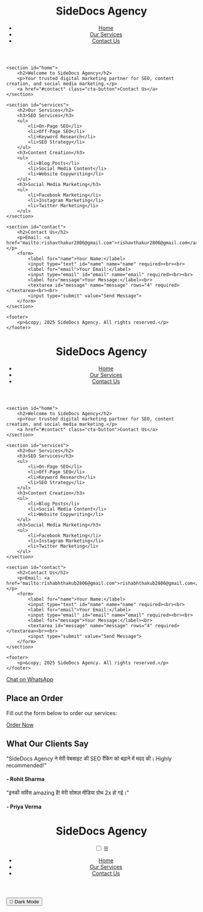 <!DOCTYPE html>
<html lang="en">
<head>
    <meta charset="UTF-8">
    <meta name="viewport" content="width=device-width, initial-scale=1.0">
    <title>SideDocs Agency</title>
    <link rel="stylesheet" href="styles.css">
</head>
<body>
    <header>
        <div class="logo">
            <h1>SideDocs Agency</h1>
        </div>
        <nav>
            <ul>
                <li><a href="#home">Home</a></li>
                <li><a href="#services">Our Services</a></li>
                <li><a href="#contact">Contact Us</a></li>
            </ul>
        </nav>
    </header>

    <section id="home">
        <h2>Welcome to SideDocs Agency</h2>
        <p>Your trusted digital marketing partner for SEO, content creation, and social media marketing.</p>
        <a href="#contact" class="cta-button">Contact Us</a>
    </section>

    <section id="services">
        <h2>Our Services</h2>
        <h3>SEO Services</h3>
        <ul>
            <li>On-Page SEO</li>
            <li>Off-Page SEO</li>
            <li>Keyword Research</li>
            <li>SEO Strategy</li>
        </ul>
        <h3>Content Creation</h3>
        <ul>
            <li>Blog Posts</li>
            <li>Social Media Content</li>
            <li>Website Copywriting</li>
        </ul>
        <h3>Social Media Marketing</h3>
        <ul>
            <li>Facebook Marketing</li>
            <li>Instagram Marketing</li>
            <li>Twitter Marketing</li>
        </ul>
    </section>

    <section id="contact">
        <h2>Contact Us</h2>
        <p>Email: <a href="mailto:rishavthakur2806@gmail.com">rishavthakur2806@gmail.com</a></p>
        <form>
            <label for="name">Your Name:</label>
            <input type="text" id="name" name="name" required><br><br>
            <label for="email">Your Email:</label>
            <input type="email" id="email" name="email" required><br><br>
            <label for="message">Your Message:</label><br>
            <textarea id="message" name="message" rows="4" required></textarea><br><br>
            <input type="submit" value="Send Message">
        </form>
    </section>

    <footer>
        <p>&copy; 2025 SideDocs Agency. All rights reserved.</p>
    </footer>
</body>
</html>
<!DOCTYPE html>
<html lang="en">
<head>
    <meta charset="UTF-8">
    <meta name="viewport" content="width=device-width, initial-scale=1.0">
    <title>SideDocs Agency</title>
    <link rel="stylesheet" href="styles.css">
</head>
<body>
    <header>
        <div class="logo">
            <h1>SideDocs Agency</h1>
        </div>
        <nav>
            <ul>
                <li><a href="#home">Home</a></li>
                <li><a href="#services">Our Services</a></li>
                <li><a href="#contact">Contact Us</a></li>
            </ul>
        </nav>
    </header>

    <section id="home">
        <h2>Welcome to SideDocs Agency</h2>
        <p>Your trusted digital marketing partner for SEO, content creation, and social media marketing.</p>
        <a href="#contact" class="cta-button">Contact Us</a>
    </section>

    <section id="services">
        <h2>Our Services</h2>
        <h3>SEO Services</h3>
        <ul>
            <li>On-Page SEO</li>
            <li>Off-Page SEO</li>
            <li>Keyword Research</li>
            <li>SEO Strategy</li>
        </ul>
        <h3>Content Creation</h3>
        <ul>
            <li>Blog Posts</li>
            <li>Social Media Content</li>
            <li>Website Copywriting</li>
        </ul>
        <h3>Social Media Marketing</h3>
        <ul>
            <li>Facebook Marketing</li>
            <li>Instagram Marketing</li>
            <li>Twitter Marketing</li>
        </ul>
    </section>

    <section id="contact">
        <h2>Contact Us</h2>
        <p>Email: <a href="mailto:rishabhthakub2806@gmail.com">rishabhthakub2806@gmail.com</a></p>
        <form>
            <label for="name">Your Name:</label>
            <input type="text" id="name" name="name" required><br><br>
            <label for="email">Your Email:</label>
            <input type="email" id="email" name="email" required><br><br>
            <label for="message">Your Message:</label><br>
            <textarea id="message" name="message" rows="4" required></textarea><br><br>
            <input type="submit" value="Send Message">
        </form>
    </section>

    <footer>
        <p>&copy; 2025 SideDocs Agency. All rights reserved.</p>
    </footer>
</body>
</html>
<a href="https://wa.me/8789919784" class="whatsapp-button" target="_blank">
    Chat on WhatsApp
</a>
<h2>Place an Order</h2>
<p>Fill out the form below to order our services:</p>
<a href="https://forms.gle/YOUR_GOOGLE_FORM_LINK" class="order-button" target="_blank">Order Now</a>
<section id="testimonials">
    <h2>What Our Clients Say</h2>
    <div class="testimonial">
        <p>"SideDocs Agency ने मेरी वेबसाइट की SEO रैंकिंग को बढ़ाने में मदद की। Highly recommended!"</p>
        <h4>- Rohit Sharma</h4>
    </div>
    <div class="testimonial">
        <p>"इनकी सर्विस amazing है! मेरी सोशल मीडिया ग्रोथ 2x हो गई।"</p>
        <h4>- Priya Verma</h4>
    </div>
</section>
<header>
    <div class="logo">
        <h1>SideDocs Agency</h1>
    </div>
    <nav>
        <input type="checkbox" id="menu-toggle">
        <label for="menu-toggle" class="menu-icon">&#9776;</label>
        <ul class="menu">
            <li><a href="#home">Home</a></li>
            <li><a href="#services">Our Services</a></li>
            <li><a href="#contact">Contact Us</a></li>
        </ul>
    </nav>
</header>
<button id="dark-mode-toggle">🌙 Dark Mode</button>
